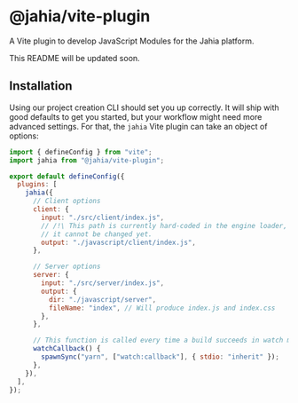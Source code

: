 # @jahia/vite-plugin

A Vite plugin to develop JavaScript Modules for the Jahia platform.

This README will be updated soon.

## Installation

Using our project creation CLI should set you up correctly. It will ship with good defaults to get you started, but your workflow might need more advanced settings. For that, the `jahia` Vite plugin can take an object of options:

```js
import { defineConfig } from "vite";
import jahia from "@jahia/vite-plugin";

export default defineConfig({
  plugins: [
    jahia({
      // Client options
      client: {
        input: "./src/client/index.js",
        // /!\ This path is currently hard-coded in the engine loader,
        // it cannot be changed yet.
        output: "./javascript/client/index.js",
      },

      // Server options
      server: {
        input: "./src/server/index.js",
        output: {
          dir: "./javascript/server",
          fileName: "index", // Will produce index.js and index.css
        },
      },

      // This function is called every time a build succeeds in watch mode
      watchCallback() {
        spawnSync("yarn", ["watch:callback"], { stdio: "inherit" });
      },
    }),
  ],
});
```
